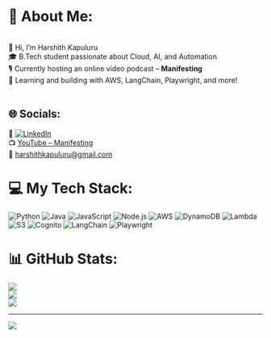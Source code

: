 # 💫 About Me:
<br>👋 Hi, I’m Harshith Kapuluru<br>🎓 B.Tech student passionate about Cloud, AI, and Automation<br>🎙️ Currently hosting an online video podcast – <strong>Manifesting</strong><br>🌱 Learning and building with AWS, LangChain, Playwright, and more!<br><br>

## 🌐 Socials:
🔗 [![LinkedIn](https://img.shields.io/badge/LinkedIn-%230077B5.svg?logo=linkedin&logoColor=white)](https://www.linkedin.com/in/harshith-kapuluru/)  
📺 [YouTube – Manifesting](https://www.youtube.com/@ManifestingPodcasts)  
📧 [harshithkapuluru@gmail.com](mailto:harshithkapuluru@gmail.com)

# 💻 My Tech Stack:
![Python](https://img.shields.io/badge/python-%23323330.svg?style=for-the-badge&logo=python&logoColor=white)
![Java](https://img.shields.io/badge/java-%23ED8B00.svg?style=for-the-badge&logo=openjdk&logoColor=white)
![JavaScript](https://img.shields.io/badge/javascript-%23323330.svg?style=for-the-badge&logo=javascript&logoColor=%23F7DF1E)
![Node.js](https://img.shields.io/badge/node.js-%2343853D.svg?style=for-the-badge&logo=node.js&logoColor=white)
![AWS](https://img.shields.io/badge/AWS-%23FF9900.svg?style=for-the-badge&logo=amazonaws&logoColor=white)
![DynamoDB](https://img.shields.io/badge/DynamoDB-4053D6.svg?style=for-the-badge&logo=amazon-dynamodb&logoColor=white)
![Lambda](https://img.shields.io/badge/Lambda-F58536.svg?style=for-the-badge&logo=aws-lambda&logoColor=white)
![S3](https://img.shields.io/badge/S3-569A31.svg?style=for-the-badge&logo=amazon-s3&logoColor=white)
![Cognito](https://img.shields.io/badge/Cognito-9146FF.svg?style=for-the-badge&logo=amazon-cognito&logoColor=white)
![LangChain](https://img.shields.io/badge/LangChain-blue.svg?style=for-the-badge)
![Playwright](https://img.shields.io/badge/Playwright-%23121011.svg?style=for-the-badge&logo=playwright&logoColor=green)

# 📊 GitHub Stats:
![](https://github-readme-stats.vercel.app/api?username=harshithkapuluru&theme=tokyonight&hide_border=false&include_all_commits=true&count_private=true)<br/>
![](https://github-readme-streak-stats.herokuapp.com/?user=harshithkapuluru&theme=tokyonight&hide_border=false)<br/>
![](https://github-readme-stats.vercel.app/api/top-langs/?username=harshithkapuluru&theme=tokyonight&hide_border=false&layout=compact)

---

[![](https://visitcount.itsvg.in/api?id=harshithkapuluru&icon=0&color=0)](https://visitcount.itsvg.in)

<!---
harshithkapuluru/harshithkapuluru is a ✨ special ✨ repository because its `README.md` appears on your GitHub profile.
You can click the Preview link to take a look at your changes.
--->
